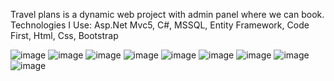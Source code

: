 Travel plans is a dynamic web project with admin panel where we can book.
Technologies I Use: Asp.Net Mvc5, C#, MSSQL, Entity Framework, Code First, Html, Css, Bootstrap


![image](https://github.com/zehrasbr/CodeFirstTravel/assets/120209419/c7ba1594-3242-4ced-88e7-74c3e4e0e4bd)
![image](https://github.com/zehrasbr/CodeFirstTravel/assets/120209419/99f8d194-62ba-4542-a4dd-b8f618de7e9c)
![image](https://github.com/zehrasbr/CodeFirstTravel/assets/120209419/ea2382a6-03a1-4a86-8ae9-0301949c2e0b)
![image](https://github.com/zehrasbr/CodeFirstTravel/assets/120209419/9d461a3b-daef-4a9e-b7f0-ad8fa36d6492)
![image](https://github.com/zehrasbr/CodeFirstTravel/assets/120209419/6f34d734-9b09-4886-a781-a135ff7ac9aa)
![image](https://github.com/zehrasbr/CodeFirstTravel/assets/120209419/d5228be8-38c3-429a-9fbb-ee666b9a83b6)
![image](https://github.com/zehrasbr/CodeFirstTravel/assets/120209419/7f34f481-29e8-446f-9405-688d44394328)
![image](https://github.com/zehrasbr/CodeFirstTravel/assets/120209419/b33e328e-6378-4d54-ac8b-0e5776525497)
![image](https://github.com/zehrasbr/CodeFirstTravel/assets/120209419/86b32b78-9192-42fe-bb84-748020b92169)
